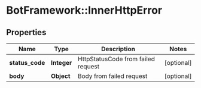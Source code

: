 # BotFramework::InnerHttpError

## Properties
Name | Type | Description | Notes
------------ | ------------- | ------------- | -------------
**status_code** | **Integer** | HttpStatusCode from failed request | [optional] 
**body** | **Object** | Body from failed request | [optional] 

